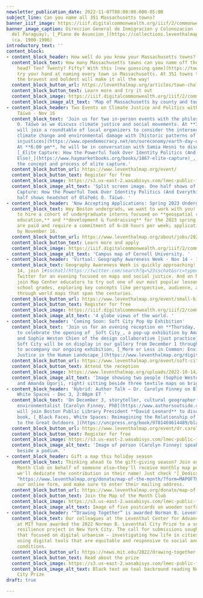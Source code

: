 ```yaml
---
newsletter_publication_date: 2022-11-07T00:00:00.000-05:00
subject_line: Can you name all 351 Massachusetts towns?
banner_iiif_image: https://iiif.digitalcommonwealth.org/iiif/2/commonwealth:4m90fm122/4232,962,2263,878/1200,/0/default.jpg
banner_image_caption: Direccion General de Inmigracion y Colonozacion (República
  del Paraguay), [_Plano de Asuncion_](https://collections.leventhalmap.org/search/commonwealth:4m90fm11s)
  (ca. 1900-1906)
introductory_text: ''
content_block:
- content_block_header: How well do you know your Massachusetts towns?
  content_block_text: How many Massachusetts towns can you name off the top of your
    head? Ten? Twenty? Fifty? With this [new guessing game](https://towns-challenge.glitch.me/),
    try your hand at naming every town in Massachusetts. At 351 towns total, only
    the bravest and boldest will make it all the way!
  content_block_button_url: https://leventhalmap.org/articles/town-challenge
  content_block_button_text: Learn more and try it out
  content_block_image: https://iiif.digitalcommonwealth.org/iiif/2/commonwealth:1257b809h/1416,928,14223,9410/2000,/0/default.jpg
  content_block_image_alt_text: 'Map of Massachusetts by county and town. '
- content_block_header: Two Events on Climate Justice and Politics with Olúfẹ́mi O.
    Táíwò · Nov 16
  content_block_text: 'Join us for two in-person events with the philosopher Olúfẹ́mi
    O. Táíwò as we discuss climate justice and social movements. At **3:30 pm**, Táíwò
    will join a roundtable of local organizers to consider the intersections between
    climate change and environmental damage with [historic patterns of accumulated
    injustices](https://www.opendemocracy.net/en/oureconomy/earth-day-olufemi-taiwo-reparations-global-racial-climate-justice/).
    At **6:00 pm**, he will be in conversation with Samia Hesni to discuss his book
    [_Elite Capture: How the Powerful Took Over Identity Politics (And Everything
    Else)_](https://www.haymarketbooks.org/books/1867-elite-capture)_,_ to explore
    the concept and process of elite capture.'
  content_block_button_url: https://www.leventhalmap.org/event/
  content_block_button_text: Register for free
  content_block_image: https://s3.us-east-2.wasabisys.com/lmec-public-files/newsletters/EliteCapture.png
  content_block_image_alt_text: 'Split screen image. One half shows of cover of Elite
    Capture: How the Powerful Took Over Identity Politics (And Everything Else). Other
    half shows headshot of Olúfẹ́mi O. Táíwò. '
- content_block_header: 'Now Accepting Applications: Spring 2023 Undergraduate Internships  '
  content_block_text: Hey Boston undergrads, we want to work with you! We're looking
    to hire a cohort of undergraduate interns focused on **geospatial research, K-12
    education,** and **development & fundraising** for the 2023 spring semester. Internships
    are paid and require a commitment of 6–10 hours per week; applications are due
    by November 16.
  content_block_button_url: https://www.leventhalmap.org/about/jobs/2023-spring-internships/
  content_block_button_text: Learn more and apply
  content_block_image: https://iiif.digitalcommonwealth.org/iiif/2/commonwealth:4m90f236b/858,1058,2639,2147/1200,/0/default.jpg
  content_block_image_alt_text: 'Campus map of Cornell University. '
- content_block_header: 'Virtual: Geography Awareness Week · Nov 14 - 18'
  content_block_text: Geography Awareness Week is quickly approaching!  On November
    14, join [#sschat](https://twitter.com/search?q=%23sschat&src=typed_query) on
    Twitter for an evening focused on maps and social justice. And on November 17,
    join Map Center educators to try out one of our most popular lessons for middle
    school grades, exploring key concepts like perspective, audience, and purpose
    through world maps that span the centuries.
  content_block_button_url: https://www.leventhalmap.org/event/small-bites-2022-2023-world-maps-over-time/
  content_block_button_text: Register for free
  content_block_image: https://iiif.digitalcommonwealth.org/iiif/2/commonwealth:q524n160r/561,1442,4633,3665/,2000/0/default.jpg
  content_block_image_alt_text: '4 globe views of the world. '
- content_block_header: 'Coming Soon: Soft City Pop Up Exhibition'
  content_block_text: 'Join us for an evening reception on **Thursday, December 1**
    to celebrate the opening of _Soft City_, a pop-up exhibition by Amanda Ugorji
    and Sophie Weston Chien of the design collaborative [just practice](https://justpractice.work/).
    Soft City will be on display in our gallery from December 1 through December 28
    to accompany our ongoing exhibition, [_More or Less in Common: Environment and
    Justice in the Human Landscape_](https://www.leventhalmap.org/digital-exhibitions/more-or-less-in-common/).'
  content_block_button_url: https://www.leventhalmap.org/event/soft-city-opening/
  content_block_button_text: Attend the reception
  content_block_image: https://www.leventhalmap.org/uploads/2022-10-14/siss4984.jpeg
  content_block_image_alt_text: 'Image showing two people (Sophie Weston Chien, left
    and Amanda Ugorji, right) sitting beside three textile maps on bright green grass. '
- content_block_header: 'Hybrid: Author Talk — Dr. Carolyn Finney on Black Faces,
    White Spaces · Dec 3, 2:00pm ET '
  content_block_text: 'On December 3, storyteller, cultural geographer, and accidental
    environmentalist [Carolyn Finney, PhD](https://www.authorsoutside.com/carolyn-finney/)
    will join Boston Public Library President **David Leonard** to discuss Dr. Finney’s
    book, [_Black Faces, White Spaces: Reimagining the Relationship of African Americans
    to the Great Outdoors_](https://uncpress.org/book/9781469614489/black-faces-white-spaces/).'
  content_block_button_url: https://www.leventhalmap.org/event/dr.carolyn-finney-black-faces-white-spaces-reimagining-the-relationship-of-african-americans-to-the-great-outdoors/
  content_block_button_text: Register for free
  content_block_image: https://s3.us-east-2.wasabisys.com/lmec-public-files/newsletters/CFinney.png
  content_block_image_alt_text: 'Image of person (Carolyn Finney) speaking onstage
    beside a podium. '
- content_block_header: Gift a map this holiday season
  content_block_text: Thinking ahead to the gift-giving season? Join our Map of the
    Month Club on behalf of someone else—they'll receive monthly map postcards, and
    we'll dedicate the contribution in their name! Just check "[_Dedicate this Donation_](https://www.leventhalmap.org/donate/map-of-the-month/?form=MAPOFTHEMONTH
    "https://www.leventhalmap.org/donate/map-of-the-month/?form=MAPOFTHEMONTH")" in
    our online form, and make sure to enter their mailing address.
  content_block_button_url: https://www.leventhalmap.org/donate/map-of-the-month/
  content_block_button_text: Join the Map of the Month Club
  content_block_image: https://s3.us-east-2.wasabisys.com/lmec-public-files/newsletters/MOTM.png
  content_block_image_alt_text: Image of five postcards on wooden surface.
- content_block_header: "“Drawing Together” is awarded Norman B. Leventhal City Prize"
  content_block_text: Our colleagues at the Leventhal Center for Advanced Urbanism
    at MIT have awarded the 2022 Norman B. Leventhal City Prize to a social and ecological
    resilience project in New York City. The call for submissions sought proposals
    that focused on digital urbanism — investigating how life in cities can be improved
    using digital tools that are equitable and responsive to social and environmental
    conditions.
  content_block_button_url: https://news.mit.edu/2022/drawing-together-awarded-norman-b-leventhal-city-prize-1020
  content_block_button_text: Read about the prize
  content_block_image: https://s3.us-east-2.wasabisys.com/lmec-public-files/images/city-prize-banner.jpg
  content_block_image_alt_text: Black text on teal backround reading Norman B. Leventhal
    City Prize
draft: true

---
```

